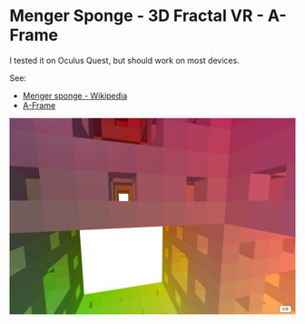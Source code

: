 # Menger Sponge - 3D Fractal VR - A-Frame

I tested it on Oculus Quest, but should work on most devices.

See:

* [Menger sponge - Wikipedia](https://en.wikipedia.org/wiki/Menger_sponge)
* [A-Frame](https://aframe.io)

![screenshot](menger-vr-screenshot.png)
